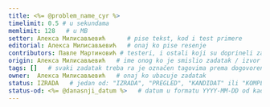 ```yaml
---
title: <%= @problem_name_cyr %>
timelimit: 0.5 # u sekundama
memlimit: 128   # u MB
setter: Алекса Милисављевић      # pise tekst, kod i test primere
editorial: Алекса Милисављевић   # onaj ko pise resenje
contributors: Павле Мартиновић # testeri, i ostali koji su doprineli zadatku
origin: Алекса Милисављевић   # ime onog ko je smislio zadatak / izvor zadatka
tags: []   # svaki zadatak treba ra je označen tagovima prema dogovorenoj listi tagova
owner:  Алекса Милисављевић   # onaj ko ubacuje zadatak
status: IZRADA   # jedan od: "IZRADA", "PREGLED", "KANDIDAT" ili "KOMPLETAN".
status-od: <%= @danasnji_datum %>   # datum u formatu YYYY-MM-DD od kada je u navedenom statusu
---
```

